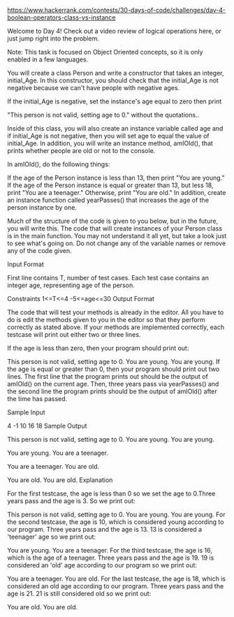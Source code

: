 https://www.hackerrank.com/contests/30-days-of-code/challenges/day-4-boolean-operators-class-vs-instance

Welcome to Day 4! Check out a video review of logical operations here, or just jump right into the problem.

Note: This task is focused on Object Oriented concepts, so it is only enabled in a few languages.

You will create a class Person and write a constructor that takes an integer, initial_Age. In this constructor, you should check that the initial_Age is not negative because we can't have people with negative ages.

If the initial_Age is negative, set the instance's age equal to zero then print

"This person is not valid, setting age to 0."
without the quotations..

Inside of this class, you will also create an instance variable called age and if initial_Age is not negative, then you will set age to equal the value of initial_Age. In addition, you will write an instance method, amIOld(), that prints whether people are old or not to the console.

In amIOld(), do the following things:

If the age of the Person instance is less than 13, then print "You are young."
If the age of the Person instance is equal or greater than 13, but less 18, print "You are a teenager."
Otherwise, print "You are old."
In addition, create an instance function called yearPasses() that increases the age of the person instance by one.

Much of the structure of the code is given to you below, but in the future, you will write this. The code that will create instances of your Person class is in the main function. You may not understand it all yet, but take a look just to see what's going on. Do not change any of the variable names or remove any of the code given.

Input Format

First line contains T, number of test cases. Each test case contains an integer age, representing age of the person.

Constraints 
1<=T<=4
-5<=age<=30
Output Format

The code that will test your methods is already in the editor. All you have to do is edit the methods given to you in the editor so that they perform correctly as stated above. If your methods are implemented correctly, each testcase will print out either two or three lines.

If the age is less than zero, then your program should print out:

This person is not valid, setting age to 0.
You are young.
You are young.
If the age is equal or greater than 0, then your program should print out two lines. The first line that the program prints out should be the output of amIOld() on the current age. Then, three years pass via yearPasses() and the second line the program prints should be the output of amIOld() after the time has passed.

Sample Input

4
-1
10
16
18
Sample Output

This person is not valid, setting age to 0.
You are young.
You are young.

You are young.
You are a teenager.

You are a teenager.
You are old.

You are old.
You are old.
Explanation

For the first testcase, the age is less than 0 so we set the age to 0.Three years pass and the age is 3. So we print out:

This person is not valid, setting age to 0.
You are young.
You are young.
For the second testcase, the age is 10, which is considered young according to our program. Three years pass and the age is 13. 13 is considered a 'teenager' age so we print out:

You are young.
You are a teenager.
For the third testcase, the age is 16, which is the age of a teenager. Three years pass and the age is 19. 19 is considered an 'old' age according to our program so we print out:

You are a teenager.
You are old.
For the last testcase, the age is 18, which is considered an old age according to our program. Three years pass and the age is 21. 21 is still considered old so we print out:

You are old.
You are old.